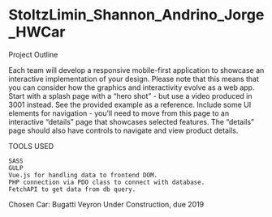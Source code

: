 # StoltzLimin_Shannon_Andrino_Jorge_HWCar

Project Outline

Each team will develop a responsive mobile-first application to showcase an interactive implementation of your design. Please note that this means that you can consider how the graphics and interactivity evolve as a web app. Start with a splash page with a “hero shot” - but use a video produced in 3001 instead. See the provided example as a reference. Include some UI elements for navigation - you’ll need to move from this page to an interactive “details” page that showcases selected features. The “details” page should also have controls to navigate and view product details.

TOOLS USED

    SASS
    GULP
    Vue.js for handling data to frontend DOM.
    PHP connection via PDO class to connect with database.
    FetchAPI to get data from db query.

Chosen Car: Bugatti Veyron
Under Construction, due 2019